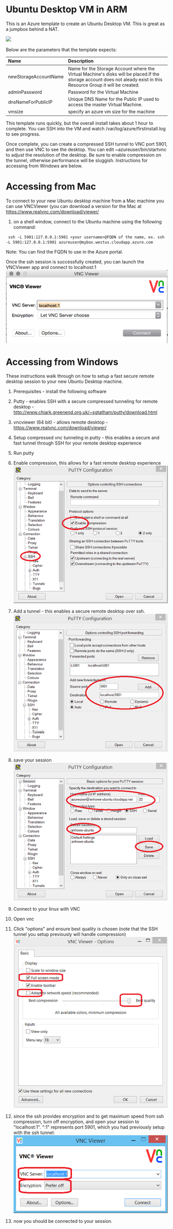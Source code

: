 # Ubuntu Desktop VM in ARM

This is an Azure template to create an Ubuntu Desktop VM.  This is great as a jumpbox behind a NAT.

<a href="https://portal.azure.com/#create/Microsoft.Template/uri/https%3A%2F%2Fraw.githubusercontent.com%2Fanhowe%2Fubuntu-devbox%2Fmaster%2Fazuredeploy.json" target="_blank">
    <img src="http://azuredeploy.net/deploybutton.png"/>
</a>

Below are the parameters that the template expects:

| Name   | Description    |
|:--- |:---|
| newStorageAccountName  | Name for the Storage Account where the Virtual Machine's disks will be placed.If the storage account does not aleady exist in this Resource Group it will be created. |
| adminPassword  | Password for the Virtual Machine  |
| dnsNameForPublicIP  | Unique DNS Name for the Public IP used to access the master Virtual Machine. |
| vmsize | specify an azure vm size for the machine |

This template runs quickly, but the overall install takes about 1 hour to complete.  You can SSH into the VM and watch /var/log/azure/firstinstall.log to see progress.

Once complete, you can create a compressed SSH tunnel to VNC port 5901, and then use VNC to see the desktop.  You can edit ~azureuser/bin/startvnc to adjust the resolution of the desktop.  Be sure to enable compression on the tunnel, otherwise performance will be sluggish.  Instructions for accessing from Windows are below.

# Accessing from Mac
To connect to your new Ubuntu desktop machine from a Mac machine you can use VNCViewer (you can download a version for the Mac at https://www.realvnc.com/download/viewer/

1. on a shell window, connect to the Ubuntu machine using the following command:
```
 ssh -L 5901:127.0.0.1:5901 <your username>@FQDN of the name, ex. ssh -L 5901:127.0.0.1:5901 azureuser@mybox.westus.cloudapp.azure.com
```
Note: You can find the FQDN to use in the Azure portal.

Once the ssh session is successfully created, you can launch the VNCViewer app and connect to localhost:1
![image of VNCViewer](images/vncviewer-session-mac.png) 
 
# Accessing from Windows

These instructions walk through on how to setup a fast secure remote desktop session to your new Ubuntu Desktop machine.

1. Prerequisites - install the following software
 1. Putty - enables SSH with a secure compressed tunneling for remote desktop - http://www.chiark.greenend.org.uk/~sgtatham/putty/download.html
 2. vncviewer (64 bit) - allows remote desktop - https://www.realvnc.com/download/viewer/

2. Setup compressed vnc tunneling in putty - this enables a secure and fast tunnel through SSH for your remote desktop experience
 1. Run putty
 2. Enable compression, this allows for a fast remote desktop experience
 ![Image of enabling compression in putty](images/putty-compression.png)
 3. Add a tunnel - this enables a secure remote desktop over ssh.
 ![Image of creating a tunnel](images/putty-vnc-tunnel.png)
 4. save your session
 ![Image of saving putty settings](images/putty-vnc-settings.png)

3. Connect to your linux with VNC
 1. Open vnc
 2. Click "options" and ensure best quality is chosen (note that the SSH tunnel you setup previously will handle compression)
 ![Image of adjusting VNC settings](images/vnc-settings.png)
 3. since the ssh provides encryption and to get maximum speed from ssh compression, turn off encryption, and open your session to "localhost:1".  ":1" represents port 5901, which you had previously setup with the ssh tunnel:
 ![Image of adjusting VNC connection](images/vnc-connection.png)
 4. now you should be connected to your session.
